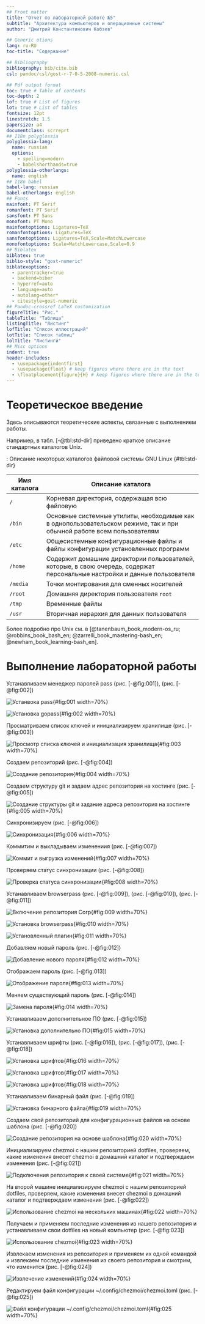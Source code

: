 ```yaml
---
## Front matter
title: "Отчет по лабораторной работе №5"
subtitle: "Архитектура компьютеров и операционные системы"
author: "Дмитрий Константинович Кобзев"

## Generic otions
lang: ru-RU
toc-title: "Содержание"

## Bibliography
bibliography: bib/cite.bib
csl: pandoc/csl/gost-r-7-0-5-2008-numeric.csl

## Pdf output format
toc: true # Table of contents
toc-depth: 2
lof: true # List of figures
lot: true # List of tables
fontsize: 12pt
linestretch: 1.5
papersize: a4
documentclass: scrreprt
## I18n polyglossia
polyglossia-lang:
  name: russian
  options:
	- spelling=modern
	- babelshorthands=true
polyglossia-otherlangs:
  name: english
## I18n babel
babel-lang: russian
babel-otherlangs: english
## Fonts
mainfont: PT Serif
romanfont: PT Serif
sansfont: PT Sans
monofont: PT Mono
mainfontoptions: Ligatures=TeX
romanfontoptions: Ligatures=TeX
sansfontoptions: Ligatures=TeX,Scale=MatchLowercase
monofontoptions: Scale=MatchLowercase,Scale=0.9
## Biblatex
biblatex: true
biblio-style: "gost-numeric"
biblatexoptions:
  - parentracker=true
  - backend=biber
  - hyperref=auto
  - language=auto
  - autolang=other*
  - citestyle=gost-numeric
## Pandoc-crossref LaTeX customization
figureTitle: "Рис."
tableTitle: "Таблица"
listingTitle: "Листинг"
lofTitle: "Список иллюстраций"
lotTitle: "Список таблиц"
lolTitle: "Листинги"
## Misc options
indent: true
header-includes:
  - \usepackage{indentfirst}
  - \usepackage{float} # keep figures where there are in the text
  - \floatplacement{figure}{H} # keep figures where there are in the text
---
```


# Теоретическое введение

Здесь описываются теоретические аспекты, связанные с выполнением работы.

Например, в табл. [-@tbl:std-dir] приведено краткое описание стандартных каталогов Unix.

: Описание некоторых каталогов файловой системы GNU Linux {#tbl:std-dir}

| Имя каталога | Описание каталога                                                                                                          |
|--------------|----------------------------------------------------------------------------------------------------------------------------|
| `/`          | Корневая директория, содержащая всю файловую                                                                               |
| `/bin `      | Основные системные утилиты, необходимые как в однопользовательском режиме, так и при обычной работе всем пользователям     |
| `/etc`       | Общесистемные конфигурационные файлы и файлы конфигурации установленных программ                                           |
| `/home`      | Содержит домашние директории пользователей, которые, в свою очередь, содержат персональные настройки и данные пользователя |
| `/media`     | Точки монтирования для сменных носителей                                                                                   |
| `/root`      | Домашняя директория пользователя  `root`                                                                                   |
| `/tmp`       | Временные файлы                                                                                                            |
| `/usr`       | Вторичная иерархия для данных пользователя                                                                                 |

Более подробно про Unix см. в [@tanenbaum_book_modern-os_ru; @robbins_book_bash_en; @zarrelli_book_mastering-bash_en; @newham_book_learning-bash_en].

# Выполнение лабораторной работы        

Устанавливаем менеджер паролей pass (рис. [-@fig:001]), (рис. [-@fig:002])
 
![Устанвока pass](image/1.png){#fig:001 width=70%}

![Установка gopass](image/2.png){#fig:002 width=70%}

Просматриваем список ключей и инициализируем хранилище (рис. [-@fig:003])
 
![Просмотр списка ключей и инициализация хранилища](image/3.png){#fig:003 width=70%}

Создаем репозиторий (рис. [-@fig:004])
 
![Создание репозитория](image/4.png){#fig:004 width=70%}

Создаем структуру git и задаем адрес репозитория на хостинге (рис. [-@fig:005])
 
![Создание структуры git и задание адреса репозитория на хостинге](image/5.png){#fig:005 width=70%}

Синхронизируем (рис. [-@fig:006])
 
![Синхронизация](image/6.png){#fig:006 width=70%}

Коммитим и выкладываем изменениия (рис. [-@fig:007])
 
![Коммит и выгрузка изменений](image/7.png){#fig:007 width=70%}

Проверяем статус синхронизации (рис. [-@fig:008])
 
![Проверка статуса синхронизации](image/8.png){#fig:008 width=70%}

Устанавливаем browserpass (рис. [-@fig:009]), (рис. [-@fig:010]), (рис. [-@fig:011])
 
![Включение репозитория Corp](image/9.png){#fig:009 width=70%}

![Установка browserpass](image/10.png){#fig:010 width=70%}
 
![Установленный плагин](image/11.png){#fig:011 width=70%}

Добавляем новый пароль (рис. [-@fig:012])
 
![Добавление нового пароля](image/12.png){#fig:012 width=70%}

Отображаем пароль (рис. [-@fig:013])
 
![Отображение пароля](image/13.png){#fig:013 width=70%}

Меняем существующий пароль (рис. [-@fig:014])
 
![Замена пароля](image/14.png){#fig:014 width=70%}

Устанавливаем дополнительное ПО (рис. [-@fig:015])
 
![Установка дополнительно ПО](image/15.png){#fig:015 width=70%}

Устанавливаем шрифты (рис. [-@fig:016]), (рис. [-@fig:017]),  (рис. [-@fig:018])
 
![Установка шрифтов](image/16.png){#fig:016 width=70%}

![Установка шрифтов](image/17.png){#fig:017 width=70%}

![Установка шрифтов](image/18.png){#fig:018 width=70%}

Устанавливаем бинарный файл (рис. [-@fig:019])
 
![Установка бинарного файла](image/19.png){#fig:019 width=70%}

Создаем свой репозиторий для конфигурационных файлов на основе шаблона (рис. [-@fig:020])
 
![Создание репозитория на основе шаблона](image/20.png){#fig:020 width=70%}

Инициализируем chezmoi с нашим репозиторией dotfiles, проверяем, какие изменения внесет chezmoi в домашний каталог и подтверждаем изменения (рис. [-@fig:021])
 
![Подключения репозитория к своей системе](image/21.png){#fig:021 width=70%}

На второй машине инициализируем chezmoi с нашим репозиторией dotfiles, проверяем, какие изменения внесет chezmoi в домашний каталог и подтверждаем изменения (рис. [-@fig:022])
 
![Использование chezmoi на нескольких машинах](image/22.png){#fig:022 width=70%}

Получаем и применяем последние изменения из нашего репозитория и устанавливаем свои dotfiles на новый компьютер (рис. [-@fig:023])
 
![Использование chezmoi](image/23.png){#fig:023 width=70%}

Извлекаем изменения из репозитория и применяем их одной командой и извлекаем последние изменения из своего репозитория и смотрим, что изменится (рис. [-@fig:024])
 
![Извлечение изменений](image/24.png){#fig:024 width=70%}

Редактируем файл конфигурации ~/.config/chezmoi/chezmoi.toml (рис. [-@fig:025])
 
![Файл конфигурации ~/.config/chezmoi/chezmoi.toml](image/25.png){#fig:025 width=70%}
